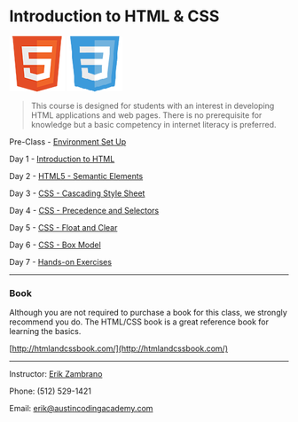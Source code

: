 Introduction to HTML & CSS
========================
   ![HTML](images/html5.png "HTML")
   ![CSS](images/css3.png "CSS")

> This course is designed for students with an interest in developing HTML applications and web pages. There is no prerequisite for knowledge but a basic competency in internet literacy is preferred.

Pre-Class - [Environment Set Up](syllabus/00.md)


Day 1 - [Introduction to HTML](syllabus/01.md)

Day 2 - [HTML5 - Semantic Elements](syllabus/02.md)

Day 3 - [CSS - Cascading Style Sheet](syllabus/03.md)

Day 4 - [CSS - Precedence and Selectors](syllabus/04.md)

Day 5 - [CSS - Float and Clear](syllabus/05.md)

Day 6 - [CSS - Box Model](syllabus/06.md)

Day 7 - [Hands-on Exercises](syllabus/07.md)

***

### Book
Although you are not required to purchase a book for this class, we strongly recommend you do. The HTML/CSS book is a great reference book for learning the basics.

[http://htmlandcssbook.com/](http://htmlandcssbook.com/)

***

Instructor: [Erik Zambrano](http://erikpz.com)

Phone: (512) 529-1421

Email: erik@austincodingacademy.com
